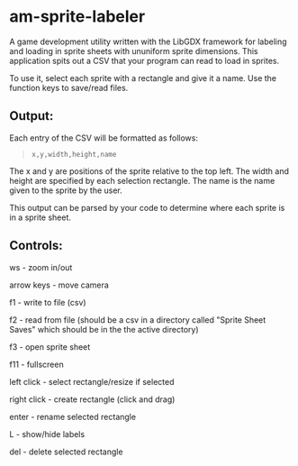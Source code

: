 # am-sprite-labeler
A game development utility written with the LibGDX framework for labeling and loading in sprite sheets with ununiform sprite dimensions.
This application spits out a CSV that your program can read to load in sprites.

To use it, select each sprite with a rectangle and give it a name. Use the function keys to save/read files.

## Output:
Each entry of the CSV will be formatted as follows:
>`x,y,width,height,name`

The x and y are positions of the sprite relative to the top left. The width and height are specified by each selection rectangle. The name is the name given to the sprite by the user.

This output can be parsed by your code to determine where each sprite is in a sprite sheet.

## Controls:
ws - zoom in/out

arrow keys - move camera

f1 - write to file (csv)

f2 - read from file (should be a csv in a directory called "Sprite Sheet Saves" which should be in the the active directory)

f3 - open sprite sheet

f11 - fullscreen

left click - select rectangle/resize if selected

right click - create rectangle (click and drag)

enter - rename selected rectangle

L - show/hide labels

del - delete selected rectangle


